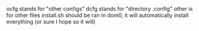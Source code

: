 ocfg stands for "other configs"
dcfg stands for "directory .config"
other is for other files
install.sh should be ran in dom0, it will automatically install everything (or sure I hope so it will)


